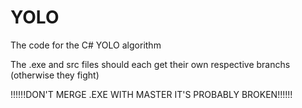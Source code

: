 # YOLO
The code for the C# YOLO algorithm

The .exe and src files should each get their own respective branchs (otherwise they fight)

!!!!!!DON'T MERGE .EXE WITH MASTER IT'S PROBABLY BROKEN!!!!!!
